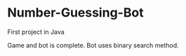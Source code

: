 # Number-Guessing-Bot
First project in Java

Game and bot is complete.
Bot uses binary search method.
